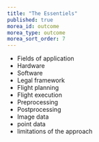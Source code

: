 ```yaml
---
title: "The Essentiels"
published: true
morea_id: outcome
morea_type: outcome
morea_sort_order: 7
---
```


* Fields of application
* Hardware
* Software
* Legal framework 
* Flight planning
* Flight execution
* Preprocessing
* Postprocessing
* Image data
* point data
* limitations of the approach